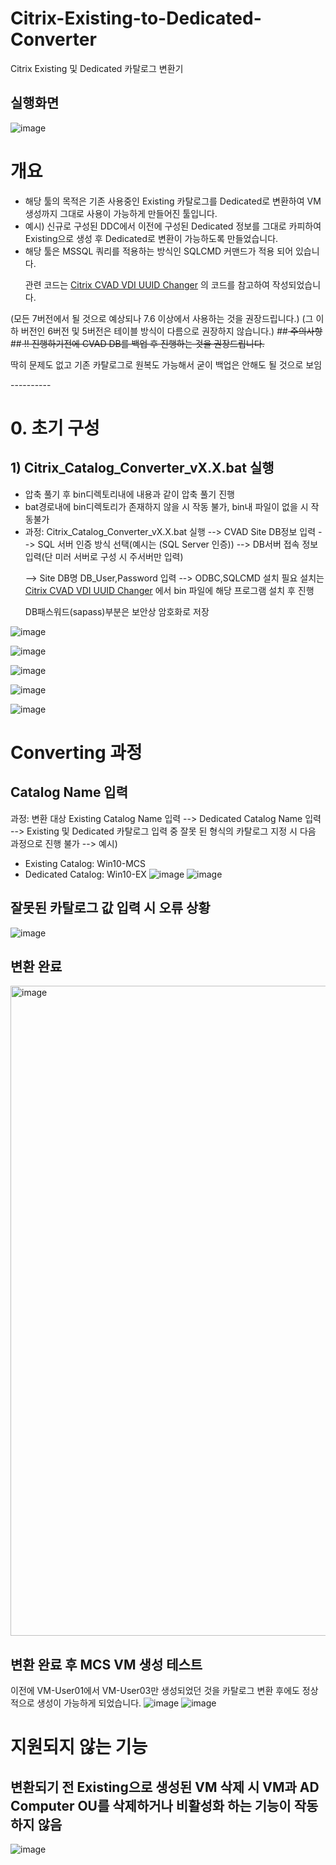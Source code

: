 # Citrix-Existing-to-Dedicated-Converter
Citrix Existing 및 Dedicated 카탈로그 변환기

## 실행화면
![image](https://github.com/LKdiol/Citrix-Existing-to-Dedicated-Converter/assets/126259075/f216f623-94ed-4321-882a-3b48ffec15be)

# 개요

* 해당 툴의 목적은 기존 사용중인 Existing 카탈로그를 Dedicated로 변환하여 VM생성까지 그대로 사용이 가능하게 만들어진 툴입니다.
* 예시) 신규로 구성된 DDC에서 이전에 구성된 Dedicated 정보를 그대로 카피하여 Existing으로 생성 후 Dedicated로 변환이 가능하도록 만들었습니다.
* 해당 툴은 MSSQL 쿼리를 적용하는 방식인 SQLCMD 커맨드가 적용 되어 있습니다.
  <p>관련 코드는 <a href="https://github.com/LKdiol/Citrix-CVAD-VDI-UUID-Changer">Citrix CVAD VDI UUID Changer</a> 의 코드를 참고하여 작성되었습니다.</p>
   
(모든 7버전에서 될 것으로 예상되나 7.6 이상에서 사용하는 것을 권장드립니다.)
(그 이하 버전인 6버전 및 5버전은 테이블 방식이 다름으로 권장하지 않습니다.)
##<del> 주의사항 </del>
##<del> !! 진행하기전에 CVAD DB를 백업 후 진행하는 것을 권장드립니다. </del>
<p> 딱히 문제도 없고 기존 카탈로그로 원복도 가능해서 굳이 백업은 안해도 될 것으로 보임 </p>
----------

# 0. 초기 구성
## 1) Citrix_Catalog_Converter_vX.X.bat 실행
* 압축 풀기 후 bin디렉토리내에 내용과 같이 압축 풀기 진행 
* bat경로내에 bin디렉토리가 존재하지 않을 시 작동 불가, bin내 파일이 없을 시 작동불가
* 과정: Citrix_Catalog_Converter_vX.X.bat 실행 --> CVAD Site DB정보 입력 --> SQL 서버 인증 방식 선택(예시는 (SQL Server 인증)) --> DB서버 접속 정보 입력(단 미러 서버로 구성 시 주서버만 입력)
  <p> --> Site DB명 DB_User,Password 입력 --> ODBC,SQLCMD 설치 필요 설치는 <a href="https://github.com/LKdiol/Citrix-CVAD-VDI-UUID-Changer">Citrix CVAD VDI UUID Changer</a> 에서 bin 파일에 해당 프로그램 설치 후 진행 </p>
    DB패스워드(sapass)부분은 보안상 암호화로 저장

![image](https://github.com/LKdiol/Citrix-Existing-to-Dedicated-Converter/assets/126259075/132ed746-5130-44a6-b1a1-8ede49c59ee0)

![image](https://github.com/LKdiol/Citrix-Existing-to-Dedicated-Converter/assets/126259075/8ff052dd-84d9-4531-a9d2-d16176ca7ca9)

![image](https://github.com/LKdiol/Citrix-Existing-to-Dedicated-Converter/assets/126259075/34ae9acd-21c6-4515-8894-c29af275127e)

![image](https://github.com/LKdiol/Citrix-Existing-to-Dedicated-Converter/assets/126259075/8f8d56bd-0d4c-4ecb-be24-aec7148558ee)

![image](https://github.com/LKdiol/Citrix-Existing-to-Dedicated-Converter/assets/126259075/9ee4e10f-7d2f-4203-bc51-a375878e22a1)


# Converting 과정
## Catalog Name 입력
과정: 변환 대상 Existing Catalog Name 입력 --> Dedicated Catalog Name 입력 --> Existing 및 Dedicated 카탈로그 입력 중 잘못 된 형식의 카탈로그 지정 시 다음 과정으로 진행 불가 --> 
 예시)
- Existing Catalog: Win10-MCS
- Dedicated Catalog: Win10-EX
![image](https://github.com/LKdiol/Citrix-Existing-to-Dedicated-Converter/assets/126259075/23ec5f1f-bf31-4870-acd9-0e12f08d8923)
![image](https://github.com/LKdiol/Citrix-Existing-to-Dedicated-Converter/assets/126259075/4c3fb447-b41e-458a-a14d-266f749b6b90)


## 잘못된 카탈로그 값 입력 시 오류 상황
![image](https://github.com/LKdiol/Citrix-Existing-to-Dedicated-Converter/assets/126259075/2a711bed-ec67-40b8-b209-eb504369ed9b)

## 변환 완료
<img width="1040" alt="image" src="https://github.com/LKdiol/Citrix-Existing-to-Dedicated-Converter/assets/126259075/d8365c68-b8af-4744-806a-bc7c88442499">

## 변환 완료 후 MCS VM 생성 테스트
이전에 VM-User01에서 VM-User03만 생성되었던 것을 카탈로그 변환 후에도 정상적으로 생성이 가능하게 되었습니다.
![image](https://github.com/LKdiol/Citrix-Existing-to-Dedicated-Converter/assets/126259075/2654545e-6243-4383-9af2-a03af39a995c)
![image](https://github.com/LKdiol/Citrix-Existing-to-Dedicated-Converter/assets/126259075/c3b7ac84-e37c-4e02-a569-cfb55286ce39)

# 지원되지 않는 기능
## 변환되기 전 Existing으로 생성된 VM 삭제 시 VM과 AD Computer OU를 삭제하거나 비활성화 하는 기능이 작동하지 않음
![image](https://github.com/LKdiol/Citrix-Existing-to-Dedicated-Converter/assets/126259075/ea6d8486-56cf-4504-8466-7be2eb5dbc02)


